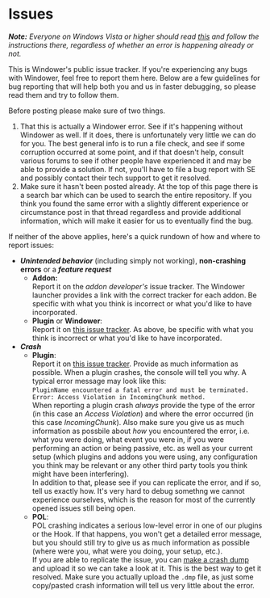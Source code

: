 Issues
======

_**Note:** Everyone on Windows Vista or higher should read [this](https://github.com/Windower/Issues/wiki/Enabling-automatic-crash-dumps) and follow the instructions there, regardless of whether an error is happening already or not._

This is Windower's public issue tracker. If you're experiencing any bugs with Windower, feel free to report them here. Below are a few guidelines for bug reporting that will help both you and us in faster debugging, so please read them and try to follow them.

Before posting please make sure of two things.

1. That this is actually a Windower error. See if it's happening without Windower as well. If it does, there is unfortunately very little we can do for you. The best general info is to run a file check, and see if some corruption occurred at some point, and if that doesn't help, consult various forums to see if other people have experienced it and may be able to provide a solution. If not, you'll have to file a bug report with SE and possibly contact their tech support to get it resolved.
2. Make sure it hasn't been posted already. At the top of this page there is a search bar which can be used to search the entire repository. If you think you found the same error with a slightly different experience or circumstance post in that thread regardless and provide additional information, which will make it easier for us to eventually find the bug.

If neither of the above applies, here's a quick rundown of how and where to report issues:

* ***Unintended behavior*** (including simply not working), **non-crashing errors** or a ***feature request***
  - **Addon:**  
    Report it on the *addon developer's* issue tracker. The Windower launcher provides a link with the correct tracker for each addon. Be specific with what you think is incorrect or what you'd like to have incorporated.
  - **Plugin** or **Windower**:  
    Report it on [this issue tracker](https://github.com/Windower/Issues/issues). As above, be specific with what you think is incorrect or what you'd like to have incorporated.
* ***Crash***
  - **Plugin**:  
    Report it on [this issue tracker](https://github.com/Windower/Issues/issues). Provide as much information as possible. When a plugin crashes, the console will tell you why. A typical error message may look like this:  
    `PluginName encountered a fatal error and must be terminated. Error: Access Violation in IncomingChunk method.`  
    When reporting a plugin crash *always* provide the type of the error (in this case an *Access Violation*) and where the error occurred (in this case *IncomingChunk*). Also make sure you give us as much information as possbile about *how* you encountered the error, i.e. what you were doing, what event you were in, if you were performing an action or being passive, etc. as well as your current setup (which plugins and addons you were using, any configuration you think may be relevant or any other third party tools you think might have been interfering).  
    In addition to that, please see if you can replicate the error, and if so, tell us exactly how. It's very hard to debug somethng we cannot experience ourselves, which is the reason for most of the currently opened issues still being open.
  - **POL**:  
    POL crashing indicates a serious low-level error in one of our plugins or the Hook. If that happens, you won't get a detailed error message, but you should still try to give us as much information as possible (where were you, what were you doing, your setup, etc.).  
    If you are able to replicate the issue, you can [make a crash dump](https://github.com/Windower/Issues/wiki/Enabling-automatic-crash-dumps) and upload it so we can take a look at it. This is the best way to get it resolved. Make sure you actually upload the `.dmp` file, as just some copy/pasted crash information will tell us very little about the error.
